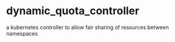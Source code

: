 # dynamic_quota_controller
a kubernetes controller to allow fair sharing of resources between namespaces
